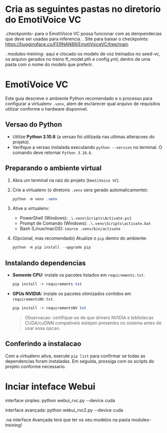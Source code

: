 # Cria as seguintes pastas no diretorio do EmotiVoice VC
 .checkpoints- para o EmotiVoice VC possa funcionar com as dempendecias que deve ser usadas para inferencia.
 . Site para baixar o checkpoints: https://huggingface.co/FERNAN89/EmotiVoiceVC/tree/main

. modules-treining- aqui e clocado os modelo de voz treinados no seed-vc, os arquivo gerados no treino ft_model.pth e config.yml, dentro de uma pasta com o nome do modelo que preferir.

# EmotiVoice VC

Este guia descreve o ambiente Python recomendado e o processo para configurar a virtualenv `.venv`, alem de esclarecer qual arquivo de requisitos utilizar conforme o hardware disponivel.

## Versao do Python

- Utilize **Python 3.10.6** (a versao foi utilizada nas ultimas alteracoes do projeto).
- Verifique a versao instalada executando `python --version` no terminal. O comando deve retornar `Python 3.10.6`.

## Preparando o ambiente virtual

1. Abra um terminal na raiz do projeto (`EmotiVoice VC`).
2. Crie a virtualenv (o diretorio `.venv` sera gerado automaticamente):

   ```powershell
   python -m venv .venv
   ```

3. Ative a virtualenv:
   - PowerShell (Windows): `.\.venv\Scripts\Activate.ps1`
   - Prompt de Comando (Windows): `.\.venv\Scripts\activate.bat`
   - Bash (Linux/macOS): `source .venv/bin/activate`

4. (Opcional, mas recomendado) Atualize o `pip` dentro do ambiente:

   ```powershell
   python -m pip install --upgrade pip
   ```

## Instalando dependencias

- **Somente CPU:** instale os pacotes listados em `requirements.txt`.

  ```powershell
  pip install -r requirements.txt
  ```

- **GPUs NVIDIA:** instale os pacotes otimizados contidos em `requirementsNV.txt`.

  ```powershell
  pip install -r requirementsNV.txt
  ```

  > Observacao: certifique-se de que drivers NVIDIA e bibliotecas CUDA/cuDNN compativeis estejam presentes no sistema antes de usar essa opcao.

## Conferindo a instalacao

Com a virtualenv ativa, execute `pip list` para confirmar se todas as dependencias foram instaladas. Em seguida, prossiga com os scripts do projeto conforme necessario.

# Inciar inteface Webui

interface sinples: python webui_rvc.py --device cuda

interface avançada: python webui_rvc2.py --device cuda

.na interface Avançada terá que ter os seu modelos na pasta modules-treining!

